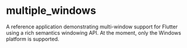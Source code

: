 # multiple_windows

A reference application demonstrating multi-window support for Flutter using a
rich semantics windowing API. At the moment, only the Windows platform is
supported.
